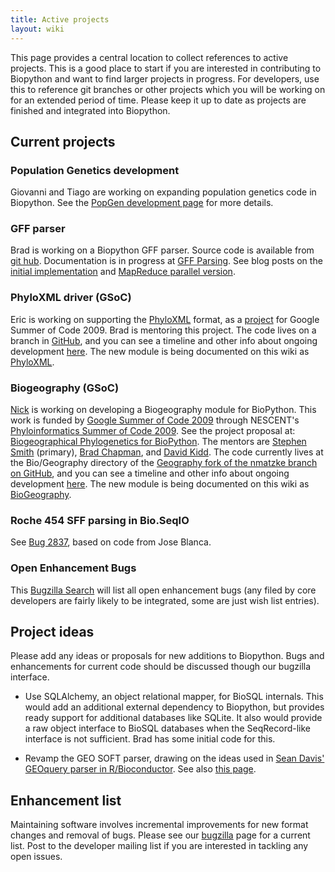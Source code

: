 ```yaml
---
title: Active projects
layout: wiki
---
```


This page provides a central location to collect references to active
projects. This is a good place to start if you are interested in
contributing to Biopython and want to find larger projects in progress.
For developers, use this to reference git branches or other projects
which you will be working on for an extended period of time. Please keep
it up to date as projects are finished and integrated into Biopython.

Current projects
----------------

### Population Genetics development

Giovanni and Tiago are working on expanding population genetics code in
Biopython. See the [PopGen development page](PopGen_dev "wikilink") for
more details.

### GFF parser

Brad is working on a Biopython GFF parser. Source code is available from
[git hub](http://github.com/chapmanb/bcbb/tree/master/gff).
Documentation is in progress at [GFF Parsing](GFF_Parsing "wikilink").
See blog posts on the [initial
implementation](http://bcbio.wordpress.com/2009/03/08/initial-gff-parser-for-biopython/)
and [MapReduce parallel
version](http://bcbio.wordpress.com/2009/03/22/mapreduce-implementation-of-gff-parsing-for-biopython/).

### PhyloXML driver (GSoC)

Eric is working on supporting the [PhyloXML](http://www.phyloxml.org/)
format, as a
[project](http://socghop.appspot.com/student_project/show/google/gsoc2009/nescent/t124022798969)
for Google Summer of Code 2009. Brad is mentoring this project. The code
lives on a branch in
[GitHub](http://github.com/etal/biopython/tree/phyloxml), and you can
see a timeline and other info about ongoing development
[here](http://github.com/etal/biopython/tree/phyloxml/Bio/PhyloXML/).
The new module is being documented on this wiki as
[PhyloXML](PhyloXML "wikilink").

### Biogeography (GSoC)

[Nick](Matzke "wikilink") is working on developing a Biogeography module
for BioPython. This work is funded by [Google Summer of Code
2009](http://socghop.appspot.com/program/home/google/gsoc2009) through
NESCENT's [Phyloinformatics Summer of Code
2009](https://www.nescent.org/wg_phyloinformatics/Phyloinformatics_Summer_of_Code_2009).
See the project proposal at: [Biogeographical Phylogenetics for
BioPython](http://socghop.appspot.com/student_project/show/google/gsoc2009/nescent/t124022798250).
The mentors are [Stephen Smith](http://blackrim.org/) (primary), [Brad
Chapman](http://bcbio.wordpress.com/), and [David
Kidd](http://evoviz.nescent.org/). The code currently lives at the
Bio/Geography directory of the [Geography fork of the nmatzke branch on
GitHub](http://github.com/nmatzke/biopython/tree/Geography), and you can
see a timeline and other info about ongoing development
[here](BioGeography "wikilink"). The new module is being documented on
this wiki as [BioGeography](BioGeography "wikilink").

### Roche 454 SFF parsing in Bio.SeqIO

See [Bug 2837](http://bugzilla.open-bio.org/show_bug.cgi?id=2837), based
on code from Jose Blanca.

### Open Enhancement Bugs

This [Bugzilla
Search](http://bugzilla.open-bio.org/buglist.cgi?product=Biopython&bug_status=NEW&bug_status=ASSIGNED&bug_status=REOPENED&bug_severity=enhancement)
will list all open enhancement bugs (any filed by core developers are
fairly likely to be integrated, some are just wish list entries).

Project ideas
-------------

Please add any ideas or proposals for new additions to Biopython. Bugs
and enhancements for current code should be discussed though our
bugzilla interface.

-   Use SQLAlchemy, an object relational mapper, for BioSQL internals.
    This would add an additional external dependency to Biopython, but
    provides ready support for additional databases like SQLite. It also
    would provide a raw object interface to BioSQL databases when the
    SeqRecord-like interface is not sufficient. Brad has some initial
    code for this.

<!-- -->

-   Revamp the GEO SOFT parser, drawing on the ideas used in [Sean
    Davis' GEOquery parser in
    R/Bioconductor](http://www.bioconductor.org/packages/bioc/html/GEOquery.html).
    See also [this page](http://www.warwick.ac.uk/go/peter_cock/r/geo/).

Enhancement list
----------------

Maintaining software involves incremental improvements for new format
changes and removal of bugs. Please see our
[bugzilla](http://bugzilla.open-bio.org/) page for a current list. Post
to the developer mailing list if you are interested in tackling any open
issues.
